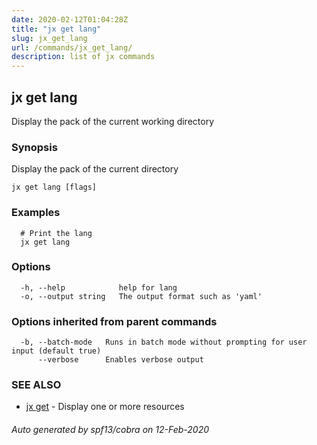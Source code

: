 ```yaml
---
date: 2020-02-12T01:04:28Z
title: "jx get lang"
slug: jx_get_lang
url: /commands/jx_get_lang/
description: list of jx commands
---
```

## jx get lang

Display the pack of the current working directory

### Synopsis

Display the pack of the current directory

```
jx get lang [flags]
```

### Examples

```
  # Print the lang
  jx get lang
```

### Options

```
  -h, --help            help for lang
  -o, --output string   The output format such as 'yaml'
```

### Options inherited from parent commands

```
  -b, --batch-mode   Runs in batch mode without prompting for user input (default true)
      --verbose      Enables verbose output
```

### SEE ALSO

* [jx get](/commands/jx_get/)	 - Display one or more resources

###### Auto generated by spf13/cobra on 12-Feb-2020
